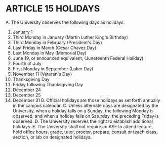 # ARTICLE 15 HOLIDAYS 

A. The University observes the following days as holidays:

1. January 1
2. Third Monday in January (Martin Luther King's Birthday)
3. Third Monday in February (President's Day)
4. Last Friday in March (Cesar Chavez Day)
5. Last Monday in May (Memorial Day)
6. June 19, or announced equivalent, (Juneteenth Federal Holiday)
7. Fourth of July
8. First Monday in September (Labor Day)
9. November 11 (Veteran's Day)
10. Thanksgiving Day
11. Friday following Thanksgiving Day
12. December 24
13. December 25
14. December 31
B. Official holidays are those holidays as set forth annually in the campus calendar.
C. Unless alternate days are designated by the University, when a holiday falls on a Sunday, the following Monday is observed; and when a holiday falls on Saturday, the preceding Friday is observed.
D. The University reserves the right to establish additional holidays.
E. The University shall not require an ASE to attend lecture, hold office hours, grade, tutor, proctor, prepare, consult or teach class, section, or lab on designated holidays.
